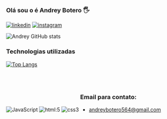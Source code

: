 ### Olá sou o é Andrey Botero 🖐


[![linkedin](https://img.shields.io/badge/LinkedIn-0077B5?style=for-the-badge&logo=linkedin&logoColor=white)](https://www.linkedin.com/in/andrey-botero-7a5a98264/)
[![instagram](https://img.shields.io/badge/Instagram-E4405F?style=for-the-badge&logo=instagram&logoColor=white)](https://www.instagram.com/eu__53/)

![Andrey GitHub stats](https://github-readme-stats.vercel.app/api?username=andreybotero&show_icons=true&theme=tokyonight)

### Technologias utilizadas 
[![Top Langs](https://github-readme-stats.vercel.app/api/top-langs/?username=andreybotero&size_weight=0.5&count_weight=0.5)](https://github.com/anuraghazra/github-readme-stats)

<div style="display: inline-block"><br/>

<img aling="center" alt="JavaScript" src="https://img.shields.io/badge/JavaScript-F7DF1E?style=for-the-badge&logo=javascript&logoColor=black">
<img aling="center" alt="html:5" src="https://img.shields.io/badge/HTML5-E34F26?style=for-the-badge&logo=html5&logoColor=black">
<img aling="center" alt="css3" src="https://img.shields.io/badge/CSS3-1572B6?style=for-the-badge&logo=css3&logoColor=black">


<div style="display: inline-block"><br/>

### Email para contato:

- andreybotero564@gmail.com
